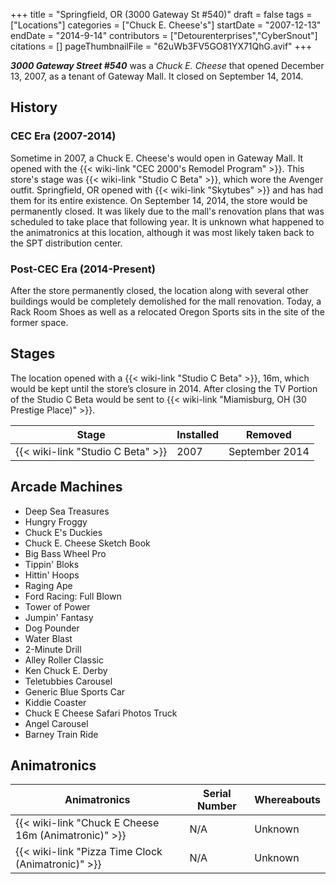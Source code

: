 +++
title = "Springfield, OR (3000 Gateway St #540)"
draft = false
tags = ["Locations"]
categories = ["Chuck E. Cheese's"]
startDate = "2007-12-13"
endDate = "2014-9-14"
contributors = ["Detourenterprises","CyberSnout"]
citations = []
pageThumbnailFile = "62uWb3FV5GO81YX71QhG.avif"
+++

***3000 Gateway Street #540*** was a *Chuck E. Cheese* that opened December 13, 2007, as a tenant of Gateway Mall. It closed on September 14, 2014.

## History

### CEC Era (2007-2014)

Sometime in 2007, a Chuck E. Cheese's would open in Gateway Mall. It opened with the {{< wiki-link "CEC 2000's Remodel Program" >}}. This store's stage was {{< wiki-link "Studio C Beta" >}}, which wore the Avenger outfit. Springfield, OR opened with {{< wiki-link "Skytubes" >}} and has had them for its entire existence. On September 14, 2014, the store would be permanently closed. It was likely due to the mall's renovation plans that was scheduled to take place that following year. It is unknown what happened to the animatronics at this location, although it was most likely taken back to the SPT distribution center.

### Post-CEC Era (2014-Present)

After the store permanently closed, the location along with several other buildings would be completely demolished for the mall renovation. Today, a Rack Room Shoes as well as a relocated Oregon Sports sits in the site of the former space.

## Stages

The location opened with a {{< wiki-link "Studio C Beta" >}}, 16m, which would be kept until the store’s closure in 2014. After closing the TV Portion of the Studio C Beta would be sent to {{< wiki-link "Miamisburg, OH (30 Prestige Place)" >}}.

| Stage                                   | Installed | Removed        |
|-----------------------------------------|-----------|----------------|
| {{< wiki-link "Studio C Beta" >}} | 2007      | September 2014 |

## Arcade Machines

- Deep Sea Treasures
- Hungry Froggy
- Chuck E's Duckies
- Chuck E. Cheese Sketch Book
- Big Bass Wheel Pro
- Tippin' Bloks
- Hittin' Hoops
- Raging Ape
- Ford Racing: Full Blown
- Tower of Power
- Jumpin' Fantasy
- Dog Pounder
- Water Blast
- 2-Minute Drill
- Alley Roller Classic
- Ken Chuck E. Derby
- Teletubbies Carousel
- Generic Blue Sports Car
- Kiddie Coaster
- Chuck E Cheese Safari Photos Truck
- Angel Carousel
- Barney Train Ride

## Animatronics

| Animatronics                                               | Serial Number | Whereabouts |
|------------------------------------------------------------|---------------|-------------|
| {{< wiki-link "Chuck E Cheese 16m (Animatronic)" >}} | N/A           | Unknown     |
| {{< wiki-link "Pizza Time Clock (Animatronic)" >}}   | N/A           | Unknown     |